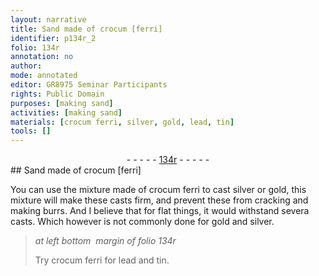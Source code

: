 ```yaml
---
layout: narrative
title: Sand made of crocum [ferri]
identifier: p134r_2
folio: 134r
annotation: no
author:
mode: annotated
editor: GR8975 Seminar Participants
rights: Public Domain
purposes: [making sand]
activities: [making sand]
materials: [crocum ferri, silver, gold, lead, tin]
tools: []
---
```


 <div class="folio" align="center">- - - - - <a href="http://gallica.bnf.fr/ark:/12148/btv1b10500001g/f273.image" target="_blank">134r</a> - - - - - </div> 
## Sand made of crocum [ferri]

  <span class="activity"></span> 
 You can use the mixture made of <span class="material">crocum ferri</span> to cast <span class="material">silver</span> or <span class="material">gold</span>, this mixture will make these casts firm, and prevent these from cracking and making burrs. And I believe that for flat things, it would withstand severa casts. Which however is not commonly done for <span class="material">gold</span> and <span class="material">silver</span>. 
 
> *at left bottom  margin of folio 134r*
> 
>  Try <span class="material">crocum ferri</span> for <span class="material">lead</span> and <span class="material">tin</span>. 
 